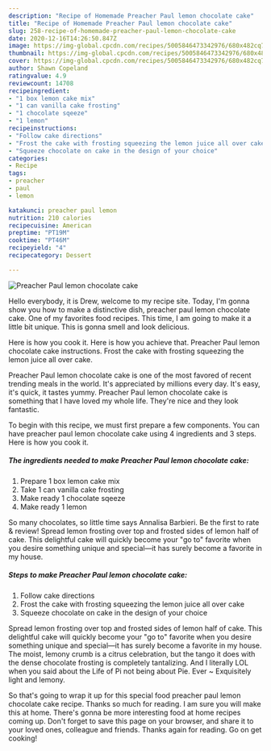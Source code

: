 ```yaml
---
description: "Recipe of Homemade Preacher Paul lemon chocolate cake"
title: "Recipe of Homemade Preacher Paul lemon chocolate cake"
slug: 258-recipe-of-homemade-preacher-paul-lemon-chocolate-cake
date: 2020-12-16T14:26:50.847Z
image: https://img-global.cpcdn.com/recipes/5005846473342976/680x482cq70/preacher-paul-lemon-chocolate-cake-recipe-main-photo.jpg
thumbnail: https://img-global.cpcdn.com/recipes/5005846473342976/680x482cq70/preacher-paul-lemon-chocolate-cake-recipe-main-photo.jpg
cover: https://img-global.cpcdn.com/recipes/5005846473342976/680x482cq70/preacher-paul-lemon-chocolate-cake-recipe-main-photo.jpg
author: Shawn Copeland
ratingvalue: 4.9
reviewcount: 14708
recipeingredient:
- "1 box lemon cake mix"
- "1 can vanilla cake frosting"
- "1 chocolate sqeeze"
- "1 lemon"
recipeinstructions:
- "Follow cake directions"
- "Frost the cake with frosting squeezing the lemon juice all over cake"
- "Squeeze chocolate on cake in the design of your choice"
categories:
- Recipe
tags:
- preacher
- paul
- lemon

katakunci: preacher paul lemon 
nutrition: 210 calories
recipecuisine: American
preptime: "PT19M"
cooktime: "PT46M"
recipeyield: "4"
recipecategory: Dessert

---
```



![Preacher Paul lemon chocolate cake](https://img-global.cpcdn.com/recipes/5005846473342976/680x482cq70/preacher-paul-lemon-chocolate-cake-recipe-main-photo.jpg)

Hello everybody, it is Drew, welcome to my recipe site. Today, I'm gonna show you how to make a distinctive dish, preacher paul lemon chocolate cake. One of my favorites food recipes. This time, I am going to make it a little bit unique. This is gonna smell and look delicious.

Here is how you cook it. Here is how you achieve that. Preacher Paul lemon chocolate cake instructions. Frost the cake with frosting squeezing the lemon juice all over cake.

Preacher Paul lemon chocolate cake is one of the most favored of recent trending meals in the world. It's appreciated by millions every day. It's easy, it's quick, it tastes yummy. Preacher Paul lemon chocolate cake is something that I have loved my whole life. They're nice and they look fantastic.


To begin with this recipe, we must first prepare a few components. You can have preacher paul lemon chocolate cake using 4 ingredients and 3 steps. Here is how you cook it.

<!--inarticleads1-->

##### The ingredients needed to make Preacher Paul lemon chocolate cake:

1. Prepare 1 box lemon cake mix
1. Take 1 can vanilla cake frosting
1. Make ready 1 chocolate sqeeze
1. Make ready 1 lemon


So many chocolates, so little time says Annalisa Barbieri. Be the first to rate &amp; review! Spread lemon frosting over top and frosted sides of lemon half of cake. This delightful cake will quickly become your &#34;go to&#34; favorite when you desire something unique and special—it has surely become a favorite in my house. 

<!--inarticleads2-->

##### Steps to make Preacher Paul lemon chocolate cake:

1. Follow cake directions
1. Frost the cake with frosting squeezing the lemon juice all over cake
1. Squeeze chocolate on cake in the design of your choice


Spread lemon frosting over top and frosted sides of lemon half of cake. This delightful cake will quickly become your &#34;go to&#34; favorite when you desire something unique and special—it has surely become a favorite in my house. The moist, lemony crumb is a citrus celebration, but the tango it does with the dense chocolate frosting is completely tantalizing. And I literally LOL when you said about the Life of Pi not being about Pie. Ever ~ Exquisitely light and lemony. 

So that's going to wrap it up for this special food preacher paul lemon chocolate cake recipe. Thanks so much for reading. I am sure you will make this at home. There's gonna be more interesting food at home recipes coming up. Don't forget to save this page on your browser, and share it to your loved ones, colleague and friends. Thanks again for reading. Go on get cooking!
